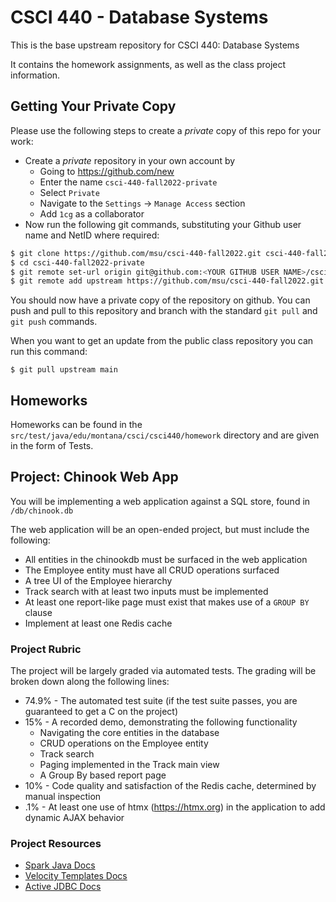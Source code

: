 # CSCI 440 - Database Systems

This is the base upstream repository for CSCI 440: Database Systems  

It contains the homework assignments, as well as the class project information.

## Getting Your Private Copy

Please use the following steps to create a *private* copy of this repo for your work:

- Create a *private* repository in your own account by
    - Going to <https://github.com/new>
    - Enter the name `csci-440-fall2022-private`
    - Select `Private`
    - Navigate to the `Settings` -> `Manage Access` section
    - Add `1cg` as a collaborator
- Now run the following git commands, substituting your Github user name and NetID where required:
```bash
$ git clone https://github.com/msu/csci-440-fall2022.git csci-440-fall2022-private
$ cd csci-440-fall2022-private
$ git remote set-url origin git@github.com:<YOUR GITHUB USER NAME>/csci-440-fall2022-private.git
$ git remote add upstream https://github.com/msu/csci-440-fall2022.git
```

You should now have a private copy of the repository on github.  You can push and pull to this repository and branch with the 
standard `git pull` and `git push` commands.

When you want to get an update from the public class repository you can run this command:

```
$ git pull upstream main
```

## Homeworks

Homeworks can be found in the `src/test/java/edu/montana/csci/csci440/homework` directory and are given in the form of
Tests.

## Project: Chinook Web App

You will be implementing a web application against a SQL store, found in `/db/chinook.db`

The web application will be an open-ended project, but must include the following:

* All entities in the chinookdb must be surfaced in the web application
* The Employee entity must have all CRUD operations surfaced
* A tree UI of the Employee hierarchy
* Track search with at least two inputs must be implemented
* At least one report-like page must exist that makes use of a `GROUP BY` clause
* Implement at least one Redis cache

### Project Rubric

The project will be largely graded via automated tests.  The grading will be broken down along the following lines:

* 74.9% - The automated test suite (if the test suite passes, you are guaranteed to get a C on the project)
* 15% - A recorded demo, demonstrating the following functionality
  * Navigating the core entities in the database
  * CRUD operations on the Employee entity
  * Track search
  * Paging implemented in the Track main view 
  * A Group By based report page
* 10% - Code quality and satisfaction of the Redis cache, determined by manual inspection
* .1% - At least one use of htmx (https://htmx.org) in the application to add dynamic AJAX behavior

### Project Resources

* [Spark Java Docs](http://sparkjava.com/documentation)
* [Velocity Templates Docs](https://velocity.apache.org/engine/2.2/user-guide.html#loops)
* [Active JDBC Docs](https://javalite.io/activejdbc)
